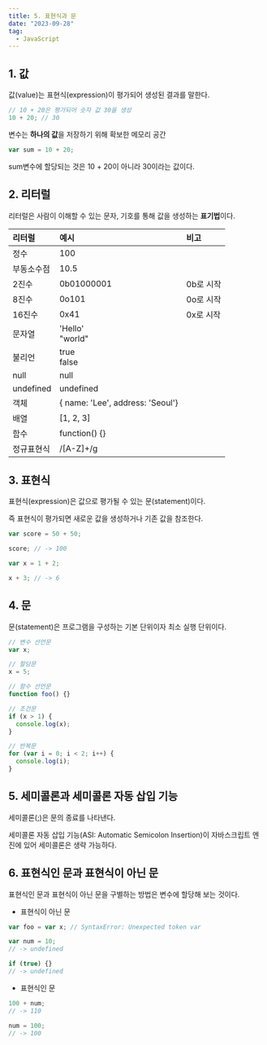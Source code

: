 ```yaml
---
title: 5. 표현식과 문
date: "2023-09-28"
tag:
  - JavaScript
---
```


## 1. 값

값(value)는 표현식(expression)이 평가되어 생성된 결과를 말한다.

```javascript
// 10 + 20은 평가되어 숫자 값 30을 생성
10 + 20; // 30
```

변수는 **하나의 값**을 저장하기 위해 확보한 메모리 공간

```javascript
var sum = 10 + 20;
```

sum변수에 할당되는 것은 10 + 20이 아니라 30이라는 값이다.

<!-- end -->

## 2. 리터럴

리터럴은 사람이 이해할 수 있는 문자, 기호를 통해 값을 생성하는 **표기법**이다.

| 리터럴     | 예시                               | 비고      |
| :--------- | :--------------------------------- | :-------- |
| 정수       | 100                                |           |
| 부동소수점 | 10.5                               |           |
| 2진수      | 0b01000001                         | 0b로 시작 |
| 8진수      | 0o101                              | 0o로 시작 |
| 16진수     | 0x41                               | 0x로 시작 |
| 문자열     | 'Hello' <br> "world"               |           |
| 불리언     | true <br> false                    |           |
| null       | null                               |           |
| undefined  | undefined                          |           |
| 객체       | \{ name: 'Lee', address: 'Seoul'\} |           |
| 배열       | [1, 2, 3]                          |           |
| 함수       | function() {}                      |           |
| 정규표현식 | /[A-Z]+/g                          |           |

## 3. 표현식

표현식(expression)은 값으로 평가될 수 있는 문(statement)이다.

즉 표현식이 평가되면 새로운 값을 생성하거나 기존 값을 참조한다.

```javascript
var score = 50 + 50;
```

```javascript
score; // -> 100
```

```javascript
var x = 1 + 2;

x + 3; // -> 6
```

## 4. 문

문(statement)은 프로그램을 구성하는 기본 단위이자 최소 실행 단위이다.

```javascript
// 변수 선언문
var x;

// 할당문
x = 5;

// 함수 선언문
function foo() {}

// 조건문
if (x > 1) {
  console.log(x);
}

// 반복문
for (var i = 0; i < 2; i++) {
  console.log(i);
}
```

## 5. 세미콜론과 세미콜론 자동 삽입 기능

세미콜론(;)은 문의 종료를 나타낸다.

세미콜론 자동 삽입 기능(ASI: Automatic Semicolon Insertion)이 자바스크립트 엔진에 있어 세미콜론은 생략 가능하다.

## 6. 표현식인 문과 표현식이 아닌 문

표현식인 문과 표현식이 아닌 문을 구별하는 방법은 변수에 할당해 보는 것이다.

- 표현식이 아닌 문

```javascript
var foo = var x; // SyntaxError: Unexpected token var

var num = 10;
// -> undefined

if (true) {}
// -> undefined
```

- 표현식인 문

```javascript
100 + num;
// -> 110

num = 100;
// -> 100
```
